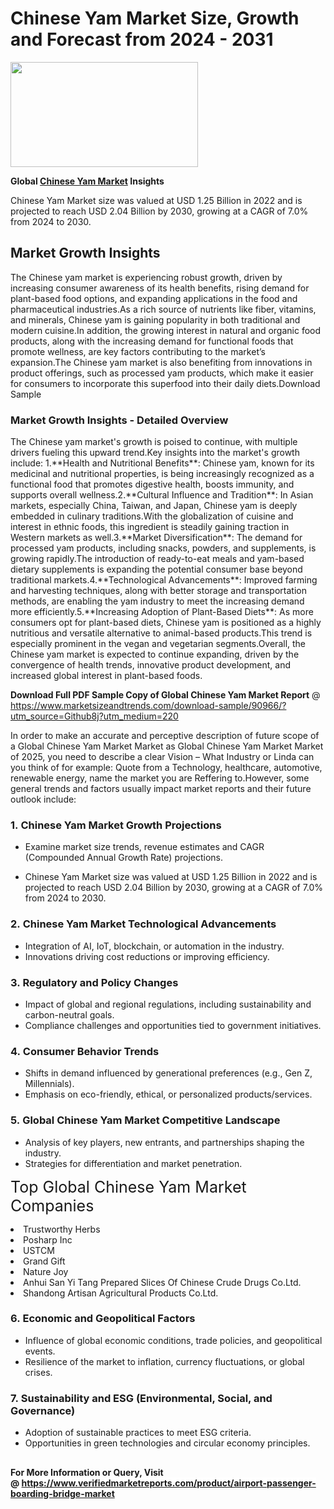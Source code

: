 <H1>Chinese Yam Market Size, Growth and Forecast from 2024 - 2031</H1><img class="aligncenter size-medium wp-image-584254" src="https://thirdeyenews.in/wp-content/uploads/2024/09/Global-Market-Research-300x168.jpeg" alt="" width="300" height="168" /><p><strong>Global&nbsp;<a href="https://www.marketsizeandtrends.com/download-sample/90966/?utm_source=Github8j?utm_medium=220">Chinese Yam Market</a> Insights</strong></p><p>Chinese Yam Market size was valued at USD 1.25 Billion in 2022 and is projected to reach USD 2.04 Billion by 2030, growing at a CAGR of 7.0% from 2024 to 2030.</p><p><h2>Market Growth Insights</h2> The Chinese yam market is experiencing robust growth, driven by increasing consumer awareness of its health benefits, rising demand for plant-based food options, and expanding applications in the food and pharmaceutical industries.As a rich source of nutrients like fiber, vitamins, and minerals, Chinese yam is gaining popularity in both traditional and modern cuisine.In addition, the growing interest in natural and organic food products, along with the increasing demand for functional foods that promote wellness, are key factors contributing to the market’s expansion.The Chinese yam market is also benefiting from innovations in product offerings, such as processed yam products, which make it easier for consumers to incorporate this superfood into their daily diets.Download Sample <h3>Market Growth Insights - Detailed Overview</h3> The Chinese yam market's growth is poised to continue, with multiple drivers fueling this upward trend.Key insights into the market's growth include: 1.**Health and Nutritional Benefits**: Chinese yam, known for its medicinal and nutritional properties, is being increasingly recognized as a functional food that promotes digestive health, boosts immunity, and supports overall wellness.2.**Cultural Influence and Tradition**: In Asian markets, especially China, Taiwan, and Japan, Chinese yam is deeply embedded in culinary traditions.With the globalization of cuisine and interest in ethnic foods, this ingredient is steadily gaining traction in Western markets as well.3.**Market Diversification**: The demand for processed yam products, including snacks, powders, and supplements, is growing rapidly.The introduction of ready-to-eat meals and yam-based dietary supplements is expanding the potential consumer base beyond traditional markets.4.**Technological Advancements**: Improved farming and harvesting techniques, along with better storage and transportation methods, are enabling the yam industry to meet the increasing demand more efficiently.5.**Increasing Adoption of Plant-Based Diets**: As more consumers opt for plant-based diets, Chinese yam is positioned as a highly nutritious and versatile alternative to animal-based products.This trend is especially prominent in the vegan and vegetarian segments.Overall, the Chinese yam market is expected to continue expanding, driven by the convergence of health trends, innovative product development, and increased global interest in plant-based foods.</p><p><span class=""><strong>Download Full PDF Sample Copy of Global Chinese Yam Market Report</strong> @ <a href="https://www.marketsizeandtrends.com/download-sample/90966/?utm_source=Github8j?utm_medium=220" target="_blank">https://www.marketsizeandtrends.com/download-sample/90966/?utm_source=Github8j?utm_medium=220</a></span></p><p>In order to make an accurate and perceptive description of future scope of a Global&nbsp;Chinese Yam Market Market as Global&nbsp;Chinese Yam Market Market of 2025, you need to describe a clear Vision &ndash; What Industry or Linda can you think of for example: Quote from a Technology, healthcare, automotive, renewable energy, name the market you are Reffering to.However, some general trends and factors usually impact market reports and their future outlook include:</p><h3>1.&nbsp;<strong>Chinese Yam Market Growth Projections</strong></h3><ul><li>Examine market size trends, revenue estimates and CAGR (Compounded Annual Growth Rate) projections.</li><li><p>Chinese Yam Market size was valued at USD 1.25 Billion in 2022 and is projected to reach USD 2.04 Billion by 2030, growing at a CAGR of 7.0% from 2024 to 2030.</p></li></ul><h3>2.&nbsp;<strong>Chinese Yam Market Technological Advancements</strong></h3><ul><li>Integration of AI, IoT, blockchain, or automation in the industry.</li><li>Innovations driving cost reductions or improving efficiency.</li></ul><h3>3.&nbsp;<strong>Regulatory and Policy Changes</strong></h3><ul><li>Impact of global and regional regulations, including sustainability and carbon-neutral goals.</li><li>Compliance challenges and opportunities tied to government initiatives.</li></ul><h3>4.&nbsp;<strong>Consumer Behavior Trends</strong></h3><ul><li>Shifts in demand influenced by generational preferences (e.g., Gen Z, Millennials).</li><li>Emphasis on eco-friendly, ethical, or personalized products/services.</li></ul><h3>5.&nbsp;<strong>Global Chinese Yam Market Competitive Landscape</strong></h3><ul><li>Analysis of key players, new entrants, and partnerships shaping the industry.</li><li>Strategies for differentiation and market penetration.</li></ul><p data-pm-slice="1 1 []"><span style="color: inherit; font-family: inherit; font-size: 25px;">Top Global Chinese Yam Market Companies</span></p><div class="" data-test-id=""><p><li>Trustworthy Herbs</li><li> Posharp Inc</li><li> USTCM</li><li> Grand Gift</li><li> Nature Joy</li><li> Anhui San Yi Tang Prepared Slices Of Chinese Crude Drugs Co.Ltd.</li><li> Shandong Artisan Agricultural Products Co.Ltd.</li></p></div><h3>6.&nbsp;<strong>Economic and Geopolitical Factors</strong></h3><ul><li>Influence of global economic conditions, trade policies, and geopolitical events.</li><li>Resilience of the market to inflation, currency fluctuations, or global crises.</li></ul><h3>7.&nbsp;<strong>Sustainability and ESG (Environmental, Social, and Governance)</strong></h3><ul><li>Adoption of sustainable practices to meet ESG criteria.</li><li>Opportunities in green technologies and circular economy principles.</li></ul><h2><strong style="font-size: 14px;">For More Information or Query, Visit @&nbsp;</strong><a style="background-color: #ffffff; font-size: 14px;" href="https://www.marketsizeandtrends.com/report/chinese-yam-market/" target="_blank">https://www.verifiedmarketreports.com/product/airport-passenger-boarding-bridge-market</a></h2>